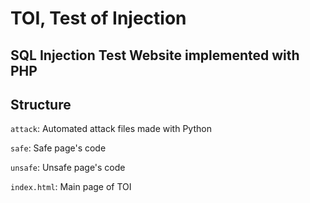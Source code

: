# TOI, Test of Injection

## SQL Injection Test Website implemented with PHP

## Structure

```attack```: Automated attack files made with Python

```safe```: Safe page's code

```unsafe```: Unsafe page's code

```index.html```: Main page of TOI
